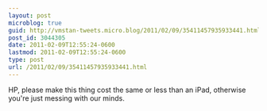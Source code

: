 ```yaml
---
layout: post
microblog: true
guid: http://vmstan-tweets.micro.blog/2011/02/09/35411457935933441.html
post_id: 3044305
date: 2011-02-09T12:55:24-0600
lastmod: 2011-02-09T12:55:24-0600
type: post
url: /2011/02/09/35411457935933441.html
---
```

HP, please make this thing cost the same or less than an iPad, otherwise you're just messing with our minds.
